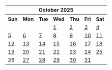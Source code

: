 <table align="center" border="0" cellpadding="0" cellspacing="0" class="month">
 <tr>
  <th class="month" colspan="7">
   October 2025
  </th>
 </tr>
 <tr>
  <th class="sun">
   Sun
  </th>
  <th class="mon">
   Mon
  </th>
  <th class="tue">
   Tue
  </th>
  <th class="wed">
   Wed
  </th>
  <th class="thu">
   Thu
  </th>
  <th class="fri">
   Fri
  </th>
  <th class="sat">
   Sat
  </th>
 </tr>
 <tr>
  <td class="noday">
  </td>
  <td class="noday">
  </td>
  <td class="noday">
  </td>
  <td class="wed">
   <a href="20251001.py">
    1
   </a>
  </td>
  <td class="thu">
   <a href="20251002.py">
    2
   </a>
  </td>
  <td class="fri">
   <a href="20251003.py">
    3
   </a>
  </td>
  <td class="sat">
   <a href="20251004.py">
    4
   </a>
  </td>
 </tr>
 <tr>
  <td class="sun">
   <a href="20251005.py">
    5
   </a>
  </td>
  <td class="mon">
   <a href="20251006.py">
    6
   </a>
  </td>
  <td class="tue">
   <a href="20251007.py">
    7
   </a>
  </td>
  <td class="wed">
   <a href="20251008.py">
    8
   </a>
  </td>
  <td class="thu">
   <a href="20251009.py">
    9
   </a>
  </td>
  <td class="fri">
   <a href="20251010.py">
    10
   </a>
  </td>
  <td class="sat">
   <a href="20251011.py">
    11
   </a>
  </td>
 </tr>
 <tr>
  <td class="sun">
   <a href="20251012.py">
    12
   </a>
  </td>
  <td class="mon">
   <a href="20251013.py">
    13
   </a>
  </td>
  <td class="tue">
   <a href="20251014.py">
    14
   </a>
  </td>
  <td class="wed">
   <a href="20251015.py">
    15
   </a>
  </td>
  <td class="thu">
   <a href="20251016.py">
    16
   </a>
  </td>
  <td class="fri">
   <a href="20251017.py">
    17
   </a>
  </td>
  <td class="sat">
   <a href="20251018.py">
    18
   </a>
  </td>
 </tr>
 <tr>
  <td class="sun">
   <a href="20251019.py">
    19
   </a>
  </td>
  <td class="mon">
   <a href="20251020.py">
    20
   </a>
  </td>
  <td class="tue">
   <a href="20251021.py">
    21
   </a>
  </td>
  <td class="wed">
   <a href="20251022.py">
    22
   </a>
  </td>
  <td class="thu">
   <a href="20251023.py">
    23
   </a>
  </td>
  <td class="fri">
   <a href="20251024.py">
    24
   </a>
  </td>
  <td class="sat">
   <a href="20251025.py">
    25
   </a>
  </td>
 </tr>
 <tr>
  <td class="sun">
   26
  </td>
  <td class="mon">
   <a href="20251027.py">
    27
   </a>
  </td>
  <td class="tue">
   <a href="20251028.py">
    28
   </a>
  </td>
  <td class="wed">
   <a href="20251029.py">
    29
   </a>
  </td>
  <td class="thu">
   <a href="20251030.py">
    30
   </a>
  </td>
  <td class="fri">
   <a href="20251031.py">
    31
   </a>
  </td>
  <td class="noday">
  </td>
 </tr>
</table>
